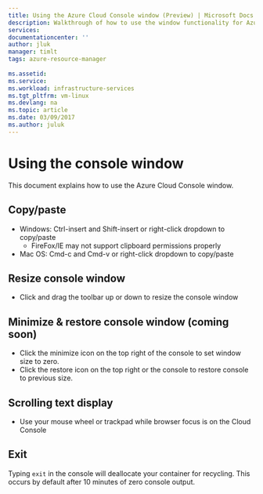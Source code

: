 ```yaml
---
title: Using the Azure Cloud Console window (Preview) | Microsoft Docs
description: Walkthrough of how to use the window functionality for Azure Cloud Console.
services: 
documentationcenter: ''
author: jluk
manager: timlt
tags: azure-resource-manager
 
ms.assetid: 
ms.service: 
ms.workload: infrastructure-services
ms.tgt_pltfrm: vm-linux
ms.devlang: na
ms.topic: article
ms.date: 03/09/2017
ms.author: juluk
---
```


# Using the console window
This document explains how to use the Azure Cloud Console window.

## Copy/paste
* Windows: Ctrl-insert and Shift-insert or right-click dropdown to copy/paste
  * FireFox/IE may not support clipboard permissions properly
* Mac OS: Cmd-c and Cmd-v or right-click dropdown to copy/paste

## Resize console window
* Click and drag the toolbar up or down to resize the console window

## Minimize & restore console window (coming soon)
* Click the minimize icon on the top right of the console to set window size to zero.
* Click the restore icon on the top right or the console to restore console to previous size.

## Scrolling text display
* Use your mouse wheel or trackpad while browser focus is on the Cloud Console

## Exit
Typing `exit` in the console will deallocate your container for recycling. This occurs by default after 10 minutes of zero console output.